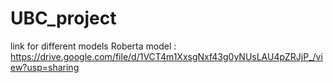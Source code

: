 # UBC_project
link for different models
Roberta model : https://drive.google.com/file/d/1VCT4m1XxsgNxf43g0yNUsLAU4pZRJjP_/view?usp=sharing
